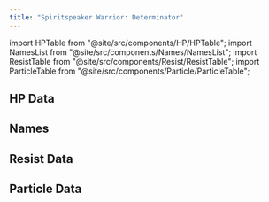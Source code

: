 ```yaml
---
title: "Spiritspeaker Warrior: Determinator"
---
```


import HPTable from "@site/src/components/HP/HPTable";
import NamesList from "@site/src/components/Names/NamesList";
import ResistTable from "@site/src/components/Resist/ResistTable";
import ParticleTable from "@site/src/components/Particle/ParticleTable";

## HP Data

<HPTable item_key="spiritspeakerwarriordeterminator" data_src="enemy" />

## Names

<NamesList item_key="spiritspeakerwarriordeterminator" data_src="enemy" />

## Resist Data

<ResistTable item_key="spiritspeakerwarriordeterminator" data_src="enemy" />

## Particle Data

<ParticleTable item_key="spiritspeakerwarriordeterminator" data_src="enemy" />